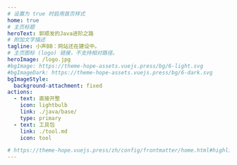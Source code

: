 ```yaml
---
# 设置为 true 时启用首页样式
home: true
# 主页标题
heroText: 郭顺发的Java进阶之路
# 附加文字描述
tagline: 小声BB：网站还在建设中。
# 主页图标 (logo) 链接，不支持相对路径。
heroImage: /logo.jpg
#bgImage: https://theme-hope-assets.vuejs.press/bg/6-light.svg
#bgImageDark: https://theme-hope-assets.vuejs.press/bg/6-dark.svg
bgImageStyle:
  background-attachment: fixed
actions:
  - text: 直接开整
    icon: lightbulb
    link: ./java/base/
    type: primary
  - text: 工具包
    link: ./tool.md
    icon: tool

# https://theme-hope.vuejs.press/zh/config/frontmatter/home.html#highlights
---
```

